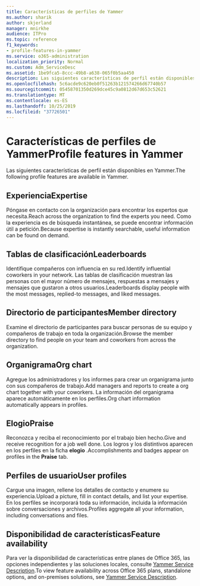 ```yaml
---
title: Características de perfiles de Yammer
ms.author: sharik
author: skjerland
manager: mnirkhe
audience: ITPro
ms.topic: reference
f1_keywords:
- profile-features-in-yammer
ms.service: o365-administration
localization_priority: Normal
ms.custom: Adm_ServiceDesc
ms.assetid: 1be9fca5-8ccc-49b8-a638-065f0b5aa450
description: Las siguientes características de perfil están disponibles en Yammer.
ms.openlocfilehash: 5c6acde9c620eb0f51263b121574266d67740b57
ms.sourcegitcommit: 05458701350d269dce45c9a0812d67d653c52621
ms.translationtype: MT
ms.contentlocale: es-ES
ms.lasthandoff: 10/25/2019
ms.locfileid: "37726501"
---
```

# <a name="profile-features-in-yammer"></a><span data-ttu-id="6969d-103">Características de perfiles de Yammer</span><span class="sxs-lookup"><span data-stu-id="6969d-103">Profile features in Yammer</span></span>

<span data-ttu-id="6969d-104">Las siguientes características de perfil están disponibles en Yammer.</span><span class="sxs-lookup"><span data-stu-id="6969d-104">The following profile features are available in Yammer.</span></span>
 
## <a name="expertise"></a><span data-ttu-id="6969d-105">Experiencia</span><span class="sxs-lookup"><span data-stu-id="6969d-105">Expertise</span></span>

<span data-ttu-id="6969d-106">Póngase en contacto con la organización para encontrar los expertos que necesita.</span><span class="sxs-lookup"><span data-stu-id="6969d-106">Reach across the organization to find the experts you need.</span></span> <span data-ttu-id="6969d-107">Como la experiencia es de búsqueda instantánea, se puede encontrar información útil a petición.</span><span class="sxs-lookup"><span data-stu-id="6969d-107">Because expertise is instantly searchable, useful information can be found on demand.</span></span>

## <a name="leaderboards"></a><span data-ttu-id="6969d-108">Tablas de clasificación</span><span class="sxs-lookup"><span data-stu-id="6969d-108">Leaderboards</span></span>

<span data-ttu-id="6969d-109">Identifique compañeros con influencia en su red.</span><span class="sxs-lookup"><span data-stu-id="6969d-109">Identify influential coworkers in your network.</span></span> <span data-ttu-id="6969d-110">Las tablas de clasificación muestran las personas con el mayor número de mensajes, respuestas a mensajes y mensajes que gustaron a otros usuarios.</span><span class="sxs-lookup"><span data-stu-id="6969d-110">Leaderboards display people with the most messages, replied-to messages, and liked messages.</span></span>

## <a name="member-directory"></a><span data-ttu-id="6969d-111">Directorio de participantes</span><span class="sxs-lookup"><span data-stu-id="6969d-111">Member directory</span></span>

<span data-ttu-id="6969d-112">Examine el directorio de participantes para buscar personas de su equipo y compañeros de trabajo en toda la organización.</span><span class="sxs-lookup"><span data-stu-id="6969d-112">Browse the member directory to find people on your team and coworkers from across the organization.</span></span>
  
## <a name="org-chart"></a><span data-ttu-id="6969d-113">Organigrama</span><span class="sxs-lookup"><span data-stu-id="6969d-113">Org chart</span></span>

<span data-ttu-id="6969d-114">Agregue los administradores y los informes para crear un organigrama junto con sus compañeros de trabajo.</span><span class="sxs-lookup"><span data-stu-id="6969d-114">Add managers and reports to create a org chart together with your coworkers.</span></span> <span data-ttu-id="6969d-115">La información del organigrama aparece automáticamente en los perfiles.</span><span class="sxs-lookup"><span data-stu-id="6969d-115">Org chart information automatically appears in profiles.</span></span>
  
## <a name="praise"></a><span data-ttu-id="6969d-116">Elogio</span><span class="sxs-lookup"><span data-stu-id="6969d-116">Praise</span></span>

<span data-ttu-id="6969d-117">Reconozca y reciba el reconocimiento por el trabajo bien hecho.</span><span class="sxs-lookup"><span data-stu-id="6969d-117">Give and receive recognition for a job well done.</span></span> <span data-ttu-id="6969d-118">Los logros y los distintivos aparecen en los perfiles en la ficha **elogio** .</span><span class="sxs-lookup"><span data-stu-id="6969d-118">Accomplishments and badges appear on profiles in the **Praise** tab.</span></span>
 
## <a name="user-profiles"></a><span data-ttu-id="6969d-119">Perfiles de usuario</span><span class="sxs-lookup"><span data-stu-id="6969d-119">User profiles</span></span>

<span data-ttu-id="6969d-120">Cargue una imagen, rellene los detalles de contacto y enumere su experiencia.</span><span class="sxs-lookup"><span data-stu-id="6969d-120">Upload a picture, fill in contact details, and list your expertise.</span></span> <span data-ttu-id="6969d-121">En los perfiles se incorporará toda su información, incluida la información sobre conversaciones y archivos.</span><span class="sxs-lookup"><span data-stu-id="6969d-121">Profiles aggregate all your information, including conversations and files.</span></span>
  
## <a name="feature-availability"></a><span data-ttu-id="6969d-122">Disponibilidad de características</span><span class="sxs-lookup"><span data-stu-id="6969d-122">Feature availability</span></span>

<span data-ttu-id="6969d-123">Para ver la disponibilidad de características entre planes de Office 365, las opciones independientes y las soluciones locales, consulte [Yammer Service Description](yammer-service-description.md).</span><span class="sxs-lookup"><span data-stu-id="6969d-123">To view feature availability across Office 365 plans, standalone options, and on-premises solutions, see [Yammer Service Description](yammer-service-description.md).</span></span>
  

